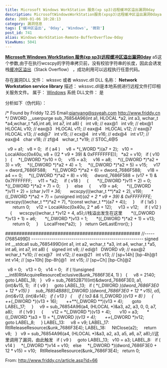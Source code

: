 ```yaml
---
title: Microsoft Windows WorkStation 服务(xp sp3)远程缓冲区溢出漏洞0day
description: MicrosoftWindowsWorkStation服务(xpsp3)远程缓冲区溢出漏洞0daya5这个参数,由于在执行wcscpy的字符串拷贝前，没有校验字符串的长度，因此会诱发栈缓冲区溢出（StackOverflow），成功利用可以远程执行任意代码。存在漏洞DLL文件：wkssvc或者wkssvc.dllDLL名称：NetworkWorkstationservicelibrary描述：wkssvc.dll是本地系统进行远程文件打印相关服务文件。属于：Windows系统DLL文件：是
date: 2009-01-06 10:28:13
category: 漏洞信息
tags: ['缓冲区溢出', '0day', 'Windows', '微软']
post_id: 741
alias: Windows-WorkStation-Remote-BufferOverflow-0day
ViewNums: 5041
---
```


[**Microsoft Windows WorkStation 服务(xp sp3)远程缓冲区溢出漏洞0day**](/blog/windows-workstation-remote-bufferoverflow-0day)
a5这个参数,由于在执行wcscpy的字符串拷贝前，没有校验字符串的长度，因此会诱发栈[缓冲区溢出](/blog/buffer-overflow-tutorial-ebook-iso-download)（Stack Overflow） ，成功利用可以远程执行任意代码。

存在漏洞DLL 文件： wkssvc 或者 wkssvc.dll
DLL 名称： **Network Workstation service library**
描述： wkssvc.dll是本地系统进行远程文件打印相关服务文件。
属于： [Windows](/blog/deepin-ghost-xp-sp3-v90-iso)
系统 DLL文件： 是

分析如下（伪代码）：

/*
Found by Friddy 12.25
Email:qianyang@ssyeah.com
http://www.friddy.cn
*/
DWORD __userpurge sub_76854A96<eax>(int a1<eax>, HLOCAL *a2<esi>, int a3, wchar_t *a4,wchar_t *a5,int a6, int a7, int a8)
{
  int v8; // eax@1
  int v9; // ebx@1
  HLOCAL v10; // eax@3
  HLOCAL v11; // eax@4
  HLOCAL v12; // eax@7
  HLOCAL v13; // edi@7
  int v15; // ecx@4
  int v16; // edx@4
  int v17; // eax@4
  char v18; // zf@4
  wchar_t *v19; // ST0C_4@5

  v9 = a1;
  v8 = 0;
  if ( a4 )
    v8 = *(_WORD *)(a7 + 2);
  v10 = LocalAlloc(0x40u, v8 + ((2 * v9 + 39) & 0xFFFFFFFE));
  *a2 = v10;
  if ( v10 )
  {
    *(_DWORD *)v10 = 0;
    v15 = a3;
    v16 = a8;
    *((_DWORD *)*a2 + 3) = v9;
    *((_DWORD *)*a2 + 4) = 1;
    *((_DWORD *)*a2 + 5) = v15;
    v17 = dword_7686F588;
    *((_DWORD *)*a2 + 6) = dword_7686F588;
    v18 = a4 == 0;
    *((_DWORD *)*a2 + 8) = v16;
    dword_7686F588 = (v17 + 1) & 0x7FFFFFFF;
    v11 = *a2;
    if ( v18 )
    {
      *((_DWORD *)v11 + 2) = 0;
      *((_DWORD *)*a2 + 7) = 0;
    }
    else
    {
      v19 = a4;
      *((_DWORD *)v11 + 2) = (char *)v11 + 36;
      wcscpy(*((wchar_t **)*a2 + 2), v19);
      *((_DWORD *)*a2 + 7) = (unsigned int)(*a2 + 2 * v9 + 39) & 0xFFFFFFFE;
      wcscpy(*((wchar_t **)*a2 + 7), *(const wchar_t **)(a7 + 4));
    }
    if ( !a5 )
      return 0;
    v12 = LocalAlloc(0x40u, 2 * a6 + 12);
    v13 = v12;
    if ( v12 )
    {
     wcscpy((wchar_t *)v12 + 4, a5);//栈溢出发生在这里
      *((_DWORD *)v13 + 1) = a6;
      *(_DWORD *)v13 = 1;
      *((_DWORD *)*a2 + 1) = v13;
      return 0;
    }
    LocalFree(*a2);
  }
  return GetLastError();
}

#################################################
//----- (7685499D) --------------------------------------------------------
signed int __stdcall sub_7685499D(int a1, int a2, wchar_t *a3, int a4, wchar_t *a5, int a6, int a7, int a8)
{
  signed int v8; // edi@1
  DWORD v9; // eax@2
  wchar_t *v10; // ecx@7
  int v12; // eax@21
  int v13; // [sp+14h] [bp-4h]@1
  int v14; // [sp+10h] [bp-8h]@1
  int v15; // [sp+Ch] [bp-Ch]@2

  v8 = 0;
  v13 = 0;
  v14 = 0;
  if ( !(unsigned __int8)RtlAcquireResourceExclusive(&unk_7686F3E4, 1) )
  {
    v8 = 2140;
    goto LABEL_18;
  }
  v9 = sub_76852B71((int)&dword_7686F3E0, a1, (int)&v15, 1);
  if ( v9 )
    goto LABEL_13;
  if ( *(_DWORD *)(dword_7686F3E0 + 12 * v15) )
    sub_76854B88(*(_DWORD *)(dword_7686F3E0 + 12 * v15), a5, (int)&v13, (int)&v14);
  if ( v13 )
  {
    if ( !a3 && !*(_DWORD *)(v13 + 8) )
    {
      ++*(_DWORD *)(v13 + 16);
      ++**(_DWORD **)(v13 + 4);
      goto LABEL_17;
    }
    v9 = sub_76854A96(a4, (HLOCAL *)&a3, a2, a3, 0, 0, a7, a8);
    if ( !v9 )
    {
      v12 = *(_DWORD *)(v13 + 4);
      v10 = a3;
      *((_DWORD *)a3 + 1) = *(_DWORD *)(v13 + 4);
      ++*(_DWORD *)v12;
      goto LABEL_8;
    }
LABEL_13:
    v8 = v9;
LABEL_17:
    RtlReleaseResource(&unk_7686F3E4);
LABEL_18:
    NtClose(a2);
    return v8;
  }
  v9 = sub_76854A96(a4, (HLOCAL *)&a3, a2, a3, a5, a6, a7, a8);//这里调用了漏洞，由此触发
  if ( v9 )
    goto LABEL_13;
  v10 = a3;
LABEL_8:
  if ( v14 )
    *(_DWORD *)v14 = v10;
  else
    *(_DWORD *)(dword_7686F3E0 + 12 * v15) = v10;
  RtlReleaseResource(&unk_7686F3E4);
  return 0;

From: <http://www.friddy.cn/article.asp?id=66>

